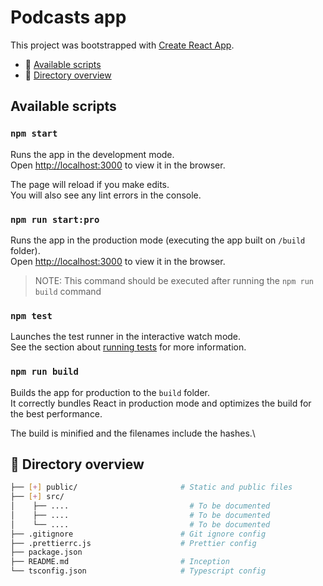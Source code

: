 # Podcasts app

This project was bootstrapped with [Create React App](https://github.com/facebook/create-react-app).

- 📔 [Available scripts](#📔-available-scripts)
- 📂 [Directory overview](#📂-directory-overview)

## Available scripts

### `npm start`

Runs the app in the development mode.\
Open [http://localhost:3000](http://localhost:3000) to view it in the browser.

The page will reload if you make edits.\
You will also see any lint errors in the console.


### `npm run start:pro`

Runs the app in the production mode (executing the app built on `/build` folder).\
Open [http://localhost:3000](http://localhost:3000) to view it in the browser.

> NOTE: This command should be executed after running the `npm run build` command

### `npm test`

Launches the test runner in the interactive watch mode.\
See the section about [running tests](https://facebook.github.io/create-react-app/docs/running-tests) for more information.

### `npm run build`

Builds the app for production to the `build` folder.\
It correctly bundles React in production mode and optimizes the build for the best performance.

The build is minified and the filenames include the hashes.\

## 📂 Directory overview

```bash
├── [+] public/                       # Static and public files
├── [+] src/
│    ├── ....                           # To be documented
│    ├── ....                           # To be documented
│    └── ....                           # To be documented
├── .gitignore                        # Git ignore config
├── .prettierrc.js                    # Prettier config
├── package.json
├── README.md                         # Inception
└── tsconfig.json                     # Typescript config
```
